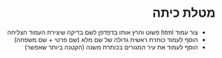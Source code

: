 <div dir="rtl">


# מטלת כיתה
* צור עמוד html פשוט והרץ אותו בדפדפן לשם בדיקה שיצירת העמוד הצליחה
* הוסף לעמוד כותרת ראשית גדולה של שם מלא (שם פרטי + שם משפחה)
* הוסף לעמוד את עיר המגורים בכותרת משנה (הקטנה ביותר שאפשר)

</div>
